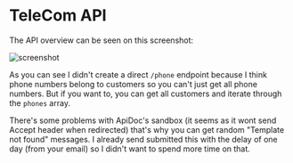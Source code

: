 TeleCom API
===========

The API overview can be seen on this screenshot:

![screenshot](https://dl.dropboxusercontent.com/u/3482331/Screenshot%20from%202014-04-10%2015%3A36%3A43.png)

As you can see I didn't create a direct `/phone` endpoint because I think phone numbers belong to customers
so you can't just get all phone numbers. But if you want to, you can get all customers and iterate through
the `phones` array.

There's some problems with ApiDoc's sandbox (it seems as it wont send Accept header when redirected) that's why
you can get random "Template not found" messages. I already send submitted this with the delay of one day (from your email)
so I didn't want to spend more time on that.
